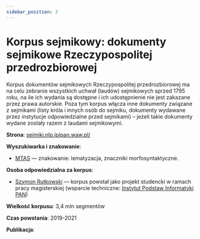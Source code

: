 ```yaml
---
sidebar_position: 3
---
```


# Korpus sejmikowy: dokumenty sejmikowe Rzeczypospolitej przedrozbiorowej

Korpus dokumentów sejmikowych Rzeczypospolitej przedrozbiorowej ma na celu zebranie wszystkich uchwał (laudów) sejmikowych sprzed 1795 roku, na ile ich wydania są dostępne i ich udostępnienie nie jest zakazane przez prawa autorskie. Poza tym korpus włącza inne dokumenty związane z sejmikami (listy króla i innych osób do sejmiku, dokumenty wydawane przez instytucje odpowiedzialne przed sejmikami) – jeżeli takie dokumenty wydane zostały razem z laudami sejmikowymi.

__Strona__: [sejmiki.nlp.ipipan.waw.pl/](http://sejmiki.nlp.ipipan.waw.pl/)

__Wyszukiwarka i znakowanie__:
* [MTAS](http://sejmiki.nlp.ipipan.waw.pl/) — znakowanie: lematyzacja, znaczniki morfosyntaktyczne.

__Osoba odpowiedzialna za korpus__:
* [Szymon Rutkowski](https://szymonrutkowski.pl/) — korpus powstał jako projekt studencki w ramach pracy magisterskiej (wsparcie techniczne: [Instytut Podstaw Informatyki PAN](http://www.ipipan.waw.pl/))

__Wielkość korpusu__: 3,4 mln segmentów

__Czas powstania__: 2019-2021

__Publikacja__:
